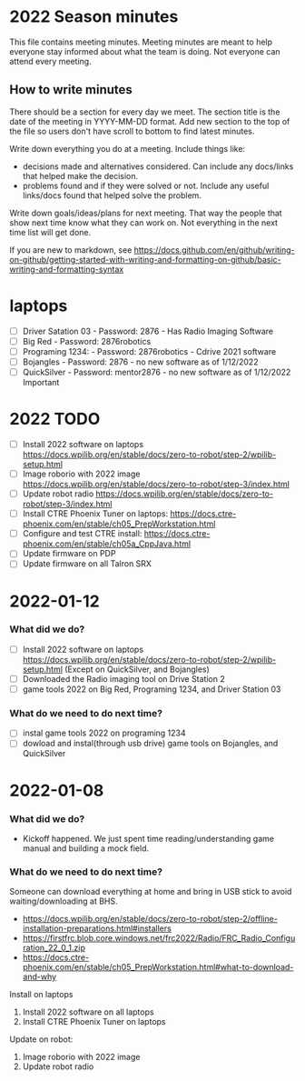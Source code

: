 # 2022 Season minutes

This file contains meeting minutes.  Meeting minutes are meant to help everyone stay informed about what the team is doing. Not everyone can attend every meeting.

## How to write minutes 

There should be a section for every day we meet.  The section title is the date of the meeting in YYYY-MM-DD format. Add new section to the top of the file so users don't have scroll to bottom to find latest minutes.

Write down everything you do at a meeting.  Include things like:
  - decisions made and alternatives considered.  Can include any docs/links that helped make the decision.
  - problems found and if they were solved or not.  Include any useful links/docs found that helped solve the problem.

Write down goals/ideas/plans for next meeting.  That way the people that show next time know what they can work on.  Not everything in the next time list will get done.

If you are new to markdown, see https://docs.github.com/en/github/writing-on-github/getting-started-with-writing-and-formatting-on-github/basic-writing-and-formatting-syntax
# laptops
 - [ ] Driver Satation 03 - Password: 2876 - Has Radio Imaging Software
 - [ ] Big Red - Password: 2876robotics
 - [ ] Programing 1234: - Password: 2876robotics - Cdrive 2021 software
 - [ ] Bojangles - Password: 2876 - no new software as of 1/12/2022
 - [ ] QuickSilver - Password: mentor2876 - no new software as of 1/12/2022 Important

# 2022 TODO
- [ ] Install 2022 software on laptops https://docs.wpilib.org/en/stable/docs/zero-to-robot/step-2/wpilib-setup.html
- [ ] Image roborio with 2022 image https://docs.wpilib.org/en/stable/docs/zero-to-robot/step-3/index.html
- [ ] Update robot radio https://docs.wpilib.org/en/stable/docs/zero-to-robot/step-3/index.html
- [ ] Install CTRE Phoenix Tuner on laptops: https://docs.ctre-phoenix.com/en/stable/ch05_PrepWorkstation.html
- [ ] Configure and test CTRE install: https://docs.ctre-phoenix.com/en/stable/ch05a_CppJava.html
- [ ] Update firmware on PDP
- [ ] Update firmware on all Talron SRX

# 2022-01-12
### What did we do?
- [ ] Install 2022 software on laptops https://docs.wpilib.org/en/stable/docs/zero-to-robot/step-2/wpilib-setup.html (Except on QuickSilver, and Bojangles)
- [ ] Downloaded the Radio imaging tool on Drive Station 2
- [ ] game tools 2022 on Big Red, Programing 1234, and Driver Station 03
### What do we need to do next time?
- [ ] instal game tools 2022 on programing 1234
- [ ] dowload and instal(through usb drive) game tools on Bojangles, and QuickSilver
# 2022-01-08
### What did we do?
- Kickoff happened.  We just spent time reading/understanding game manual and building a mock field.

### What do we need to do next time?
Someone can download everything at home and bring in USB stick to avoid waiting/downloading at BHS.
- https://docs.wpilib.org/en/stable/docs/zero-to-robot/step-2/offline-installation-preparations.html#installers
- https://firstfrc.blob.core.windows.net/frc2022/Radio/FRC_Radio_Configuration_22_0_1.zip
- https://docs.ctre-phoenix.com/en/stable/ch05_PrepWorkstation.html#what-to-download-and-why

Install on laptops
1. Install 2022 software on all laptops
1. Install CTRE Phoenix Tuner on laptops

Update on robot:
1. Image roborio with 2022 image
1. Update robot radio




